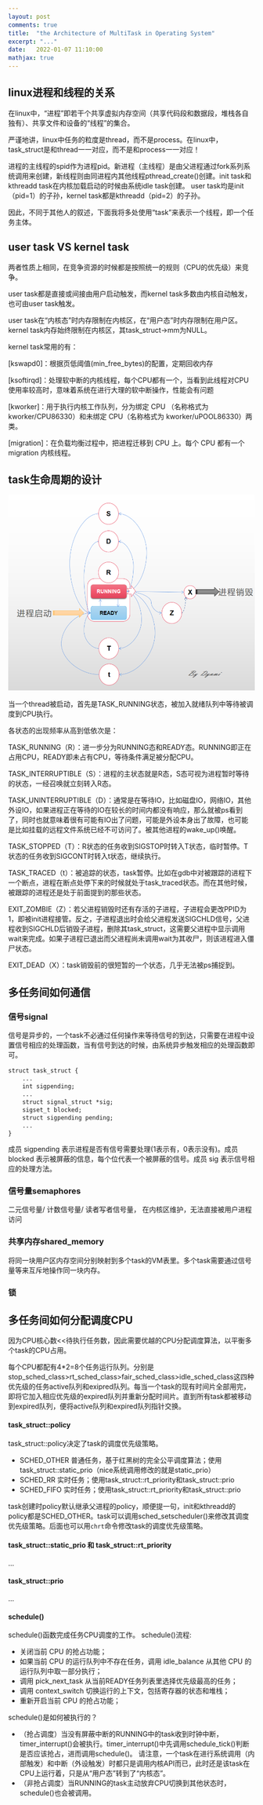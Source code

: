 ```yaml
---
layout: post
comments: true
title:  "the Architecture of MultiTask in Operating System"
excerpt: "..."
date:   2022-01-07 11:10:00
mathjax: true
---
```


## linux进程和线程的关系

在linux中，“进程”即若干个共享虚拟内存空间（共享代码段和数据段，堆栈各自独有）、共享文件和设备的“线程”的集合。

严谨地讲，linux中任务的粒度是thread，而不是process。在linux中，task_struct是和thread一一对应，而不是和process一一对应！

进程的主线程的spid作为进程pid。新进程（主线程）是由父进程通过fork系列系统调用来创建，新线程则由同进程内其他线程pthread_create()创建。init task和kthreadd task在内核加载启动的时候由系统idle task创建。
user task均是init（pid=1）的子孙，kernel task都是kthreadd（pid=2）的子孙。

因此，不同于其他人的叙述，下面我将多处使用“task”来表示一个线程，即一个任务主体。

## user task VS kernel task

两者性质上相同，在竞争资源的时候都是按照统一的规则（CPU的优先级）来竞争。

user task都是直接或间接由用户启动触发，而kernel task多数由内核自动触发，也可由user task触发。

user task在“内核态”时内存限制在内核区，在“用户态”时内存限制在用户区。kernel task内存始终限制在内核区，其task_struct->mm为NULL。

kernel task常用的有：

[kswapd0]：根据页低阈值(min_free_bytes)的配置，定期回收内存

[ksoftirqd]：处理软中断的内核线程，每个CPU都有一个，当看到此线程对CPU使用率较高时，意味着系统在进行大理的软中断操作，性能会有问题

[kworker]：用于执行内核工作队列，分为绑定 CPU （名称格式为 kworker/CPU86330）和未绑定 CPU（名称格式为 kworker/uPOOL86330）两类。

[migration]：在负载均衡过程中，把进程迁移到 CPU 上。每个 CPU 都有一个 migration 内核线程。


## task生命周期的设计

<div class="imgcap">
<img src="/assets/multitask/stat.png">
</div>

当一个thread被启动，首先是TASK_RUNNING状态，被加入就绪队列中等待被调度到CPU执行。

各状态的出现频率从高到低依次是：

TASK_RUNNING（R）：进一步分为RUNNING态和READY态。RUNNING即正在占用CPU，READY即未占有CPU，等待条件满足被分配CPU。

TASK_INTERRUPTIBLE（S）：进程的主状态就是R态，S态可视为进程暂时等待的状态，一经召唤就立刻转入R态。

TASK_UNINTERRUPTIBLE（D）：通常是在等待IO，比如磁盘IO，网络IO，其他外设IO，如果进程正在等待的IO在较长的时间内都没有响应，那么就被ps看到了，同时也就意味着很有可能有IO出了问题，可能是外设本身出了故障，也可能是比如挂载的远程文件系统已经不可访问了。被其他进程的wake_up()唤醒。

TASK_STOPPED（T）：R状态的任务收到SIGSTOP时转入T状态，临时暂停。T状态的任务收到SIGCONT时转入t状态，继续执行。

TASK_TRACED（t）：被追踪的状态，task暂停。比如在gdb中对被跟踪的进程下一个断点，进程在断点处停下来的时候就处于task_traced状态。而在其他时候，被跟踪的进程还是处于前面提到的那些状态。

EXIT_ZOMBIE（Z）：若父进程销毁时还有存活的子进程，子进程会更改PPID为1，即被init进程接管。反之，子进程退出时会给父进程发送SIGCHLD信号，父进程收到SIGCHLD后销毁子进程，删除其task_struct，这需要父进程中显示调用wait来完成。如果子进程已退出而父进程尚未调用wait为其收尸，则该进程进入僵尸状态。

EXIT_DEAD（X）：task销毁前的很短暂的一个状态，几乎无法被ps捕捉到。


## 多任务间如何通信

### 信号signal

信号是异步的，一个task不必通过任何操作来等待信号的到达，只需要在进程中设置信号相应的处理函数，当有信号到达的时候，由系统异步触发相应的处理函数即可。
```
struct task_struct { 
    ... 
    int sigpending; 
    ... 
    struct signal_struct *sig; 
    sigset_t blocked; 
    struct sigpending pending; 
    ... 
} 
```
成员 sigpending 表示进程是否有信号需要处理(1表示有，0表示没有)。成员 blocked 表示被屏蔽的信息，每个位代表一个被屏蔽的信号。成员 sig 表示信号相应的处理方法。

### 信号量semaphores

二元信号量/ 计数信号量/ 读者写者信号量， 在内核区维护，无法直接被用户进程访问

### 共享内存shared_memory

将同一块用户区内存空间分别映射到多个task的VM表里。多个task需要通过信号量等来互斥地操作同一块内存。

### 锁

## 多任务间如何分配调度CPU

因为CPU核心数<<待执行任务数，因此需要优越的CPU分配调度算法，以平衡多个task的CPU占用。

每个CPU都配有4*2=8个任务运行队列。分别是stop_sched_class>rt_sched_class>fair_sched_class>idle_sched_class这四种优先级的任务active队列和exipred队列。每当一个task的现有时间片全部用完，即将它加入相应优先级的expired队列并重新分配时间片。直到所有task都被移动到expired队列，便将active队列和expired队列指针交换。

#### task_struct::policy
task_struct::policy决定了task的调度优先级策略。
- SCHED_OTHER 普通任务，基于红黑树的完全公平调度算法；使用task_struct::static_prio（nice系统调用修改的就是static_prio）
- SCHED_RR 实时任务；使用task_struct::rt_priority和task_struct::prio
- SCHED_FIFO 实时任务；使用task_struct::rt_priority和task_struct::prio

task创建时policy默认继承父进程的policy，顺便提一句，init和kthreadd的policy都是SCHED_OTHER。task可以调用sched_setscheduler()来修改其调度优先级策略。后面也可以用`chrt`命令修改task的调度优先级策略。

#### task_struct::static_prio 和 task_struct::rt_priority
...
#### task_struct::prio
...
#### schedule()

schedule()函数完成任务CPU调度的工作。
schedule()流程:
- 关闭当前 CPU 的抢占功能；
- 如果当前 CPU 的运行队列中不存在任务，调用 idle_balance 从其他 CPU 的运行队列中取一部分执行；
- 调用 pick_next_task 从当前READY任务列表里选择优先级最高的任务；
- 调用 context_switch 切换运行的上下文，包括寄存器的状态和堆栈；
- 重新开启当前 CPU 的抢占功能；

schedule()是如何被执行的？ 

- （抢占调度）当没有屏蔽中断的RUNNING中的task收到时钟中断，timer_interrupt()会被执行。timer_interrupt()中先调用schedule_tick()判断是否应该抢占，进而调用schedule()。
请注意，一个task在进行系统调用（内部触发）和中断（外设触发）时都只是调用内核API而已，此时还是该task在CPU上运行着，只是从“用户态”转到了“内核态”。
- （非抢占调度）当RUNNING的task主动放弃CPU切换到其他状态时，schedule()也会被调用。